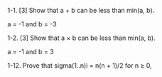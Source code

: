 1-1. [3] Show that a + b can be less than min(a, b).

a = -1 and b = -3

1-2. [3] Show that a × b can be less than min(a, b).

a = -1 and b = 3

1-12. Prove that sigma(1..n)i = n(n + 1)/2 for n ≥ 0,
